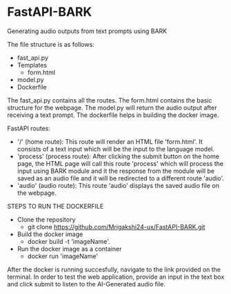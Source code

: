 # FastAPI-BARK
Generating audio outputs from text prompts using BARK

The file structure is as follows: 
- fast_api.py
- Templates
  - form.html
- model.py
- Dockerfile

The fast_api.py contains all the routes.
The form.html contains the basic structure for the webpage.
The model.py will return the audio output after receiving a text prompt.
The dockerfile helps in building the docker image. 

FastAPI routes:

- '/' (home route): This route will render an HTML file 'form.html'. It consists of a text input which will be the input to the language model.
- 'process' (process route): After clicking the submit button on the home page, the HTML page will call this route 'process' which will process the input using BARK module and it the response from the module will be saved as an audio file and it will be redirected to a different route 'audio'.
- 'audio' (audio route): This route 'audio' displays the saved audio file on the webpage.

STEPS TO RUN THE DOCKERFILE
- Clone the repository
  - git clone https://github.com/Mrigakshi24-ux/FastAPI-BARK.git
- Build the docker image
  - docker build -t 'imageName'.
- Run the docker image as a container
  - docker run 'imageName'
  
After the docker is running succesfully, navigate to the link provided on the terminal. In order to test the web application, provide an input in the text box and click submit to listen to the AI-Generated audio file.
  
